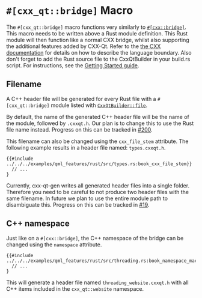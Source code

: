 <!--
SPDX-FileCopyrightText: 2021 Klarälvdalens Datakonsult AB, a KDAB Group company <info@kdab.com>
SPDX-FileContributor: Andrew Hayzen <andrew.hayzen@kdab.com>

SPDX-License-Identifier: MIT OR Apache-2.0
-->

# `#[cxx_qt::bridge]` Macro

The `#[cxx_qt::bridge]` macro functions very similarly to [`#[cxx::bridge]`](https://docs.rs/cxx/latest/cxx/attr.bridge.html). This macro needs to be written above a Rust module definition.
This Rust module will then function like a normal CXX bridge, whilst also supporting the additional features added by CXX-Qt. Refer to the [the CXX documentation](https://cxx.rs/) for details on how to describe the language boundary.
Also don't forget to add the Rust source file to the CxxQtBuilder in your build.rs script.
For instructions, see the [Getting Started guide](../getting-started/4-cmake-integration.md).

## Filename
A C++ header file will be generated for every Rust file with a `#[cxx_qt::bridge]` module listed with [`CxxQtBuilder::file`](https://docs.rs/cxx-qt-build/latest/cxx_qt_build/struct.CxxQtBuilder.html#method.file).

By default, the name of the generated C++ header file will be the name of the module, followed by `.cxxqt.h`.
Our plan is to change this to use the Rust file name instead. Progress on this can be tracked in [#200](https://github.com/KDAB/cxx-qt/pull/200).

This filename can also be changed using the `cxx_file_stem` attribute.
The following example results in a header file named: `types.cxxqt.h`.
``` rust, ignore
{{#include ../../../examples/qml_features/rust/src/types.rs:book_cxx_file_stem}}
  // ...
}
```

Currently, cxx-qt-gen writes all generated header files into a single folder.
Therefore you need to be careful to not produce two header files with the same filename.
In future we plan to use the entire module path to disambiguate this.
Progress on this can be tracked in [#19](https://github.com/KDAB/cxx-qt/issues/19).

## C++ namespace
Just like on a `#[cxx::bridge]`, the C++ namespace of the bridge can be changed using the `namespace` attribute.

```rust,ignore,noplayground
{{#include ../../../examples/qml_features/rust/src/threading.rs:book_namespace_macro}}
  // ...
}
```
This will generate a header file named `threading_website.cxxqt.h` with all C++ items included in the `cxx_qt::website` namespace.
